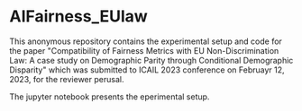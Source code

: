 # AIFairness_EUlaw
This anonymous repository contains the experimental setup and code for the paper "Compatibility of Fairness Metrics with EU Non-Discrimination Law: A case study on Demographic Parity through Conditional Demographic Disparity" which was submitted to ICAIL 2023 conference on Februayr 12, 2023, for the reviewer perusal.

The jupyter notebook presents the eperimental setup. 
